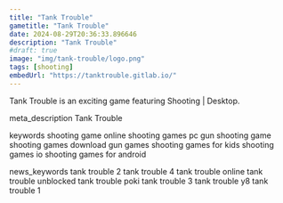 ```yaml
---
title: "Tank Trouble"
gametitle: "Tank Trouble"
date: 2024-08-29T20:36:33.896646
description: "Tank Trouble"
#draft: true
image: "img/tank-trouble/logo.png"
tags: [shooting]
embedUrl: "https://tanktrouble.gitlab.io/"
---
```


Tank Trouble is an exciting game featuring Shooting | Desktop.

meta_description
Tank Trouble


keywords
shooting game online shooting games pc gun shooting game shooting games download gun games shooting games for kids shooting games io shooting games for android


news_keywords
tank trouble 2 tank trouble 4 tank trouble online tank trouble unblocked tank trouble poki tank trouble 3 tank trouble y8 tank trouble 1
